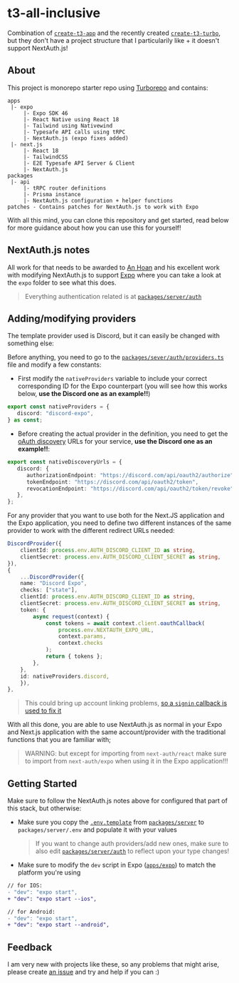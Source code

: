 # t3-all-inclusive

Combination of [`create-t3-app`](https://create.t3.gg) and the recently created [`create-t3-turbo`](https://github.com/t3-oss/create-t3-turbo), but they don't have a project structure that I particularily like + it doesn't support NextAuth.js!

## About

This project is monorepo starter repo using [Turborepo](https://turborepo.org/) and contains:

```
apps
 |- expo
     |- Expo SDK 46
     |- React Native using React 18
     |- Tailwind using Nativewind
     |- Typesafe API calls using tRPC
     |- NextAuth.js (expo fixes added)
 |- next.js
     |- React 18
     |- TailwindCSS
     |- E2E Typesafe API Server & Client
     |- NextAuth.js
packages
 |- api
     |- tRPC router definitions
     |- Prisma instance
     |- NextAuth.js configuration + helper functions
patches - Contains patches for NextAuth.js to work with Expo
```

With all this mind, you can clone this repository and get started, read below for more guidance about how you can use this for yourself!

## NextAuth.js notes

All work for that needs to be awarded to [An Hoan](https://github.com/intagaming) and his excellent work with modifying NextAuth.js to support [Expo](https://github.com/intagaming/next-auth) where you can take a look at the `expo` folder to see what this does.

> Everything authentication related is at [`packages/server/auth`](https://github.com/DavidIlie/t3-all-inclusive/tree/master/packages/server/src/auth)

## Adding/modifying providers

The template provider used is Discord, but it can easily be changed with something else:

Before anything, you need to go to the [`packages/sever/auth/providers.ts`](https://github.com/davidilie/t3-all-inclusive/tree/master/packages/server/src/auth/providers.ts) file and modify a few constants:

-  First modify the `nativeProviders` variable to include your correct corresponding ID for the Expo counterpart (you will see how this works below, **use the Discord one as an example!!**)

```ts
export const nativeProviders = {
   discord: "discord-expo",
} as const;
```

-  Before creating the actual provider in the definition, you need to get the [oAuth discovery](https://www.oauth.com/oauth2-servers/indieauth/discovery/) URLs for your service, **use the Discord one as an example!!**:

```ts
export const nativeDiscoveryUrls = {
   discord: {
      authorizationEndpoint: "https://discord.com/api/oauth2/authorize",
      tokenEndpoint: "https://discord.com/api/oauth2/token",
      revocationEndpoint: "https://discord.com/api/oauth2/token/revoke",
   },
};
```

For any provider that you want to use both for the Next.JS application and the Expo application, you need to define two different instances of the same provider to work with the different redirect URLs needed:

```ts
DiscordProvider({
    clientId: process.env.AUTH_DISCORD_CLIENT_ID as string,
    clientSecret: process.env.AUTH_DISCORD_CLIENT_SECRET as string,
}),
{
    ...DiscordProvider({
    name: "Discord Expo",
    checks: ["state"],
    clientId: process.env.AUTH_DISCORD_CLIENT_ID as string,
    clientSecret: process.env.AUTH_DISCORD_CLIENT_SECRET as string,
    token: {
        async request(context) {
            const tokens = await context.client.oauthCallback(
                process.env.NEXTAUTH_EXPO_URL,
                context.params,
                context.checks
            );
            return { tokens };
        },
    },
    id: nativeProviders.discord,
    }),
},
```

> This could bring up account linking problems, [so a `signin` callback is used to fix it](https://github.com/davidilie/t3-all-inclusive/tree/master/packages/server/src/auth/index.ts#L38)

With all this done, you are able to use NextAuth.js as normal in your Expo and Next.js application with the same account/provider with the traditional functions that you are familiar with;

> WARNING: but except for importing from `next-auth/react` make sure to import from `next-auth/expo` when using it in the Expo application!!!

## Getting Started

Make sure to follow the NextAuth.js notes above for configured that part of this stack, but otherwise:

-  Make sure you copy the [`.env.template`](https://github.com/davidilie/t3-all-inclusive/tree/master/packages/server/env.template) from [`packages/server`](https://github.com/davidilie/t3-all-inclusive/tree/master/packages/server) to `packages/server/.env` and populate it with your values
   > If you want to change auth providers/add new ones, make sure to also edit [`packages/server/auth`](https://github.com/davidilie/t3-all-inclusive/tree/master/packages/server/src/types/env.d.ts) to reflect upon your type changes!
-  Make sure to modify the `dev` script in Expo ([`apps/expo`](https://github.com/davidilie/t3-all-inclusive/tree/master/apps/expo)) to match the platform you're using

```diff
// for IOS:
- "dev": "expo start",
+ "dev": "expo start --ios",

// for Android:
- "dev": "expo start",
+ "dev": "expo start --android",
```

## Feedback

I am very new with projects like these, so any problems that might arise, please create [an issue](https://github.com/davidilie/t3-all-inclusive/issues) and try and help if you can :)
